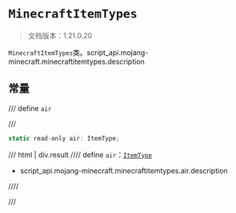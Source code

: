 # `MinecraftItemTypes`

> 文档版本：1.21.0.20

`MinecraftItemTypes`类。script_api.mojang-minecraft.minecraftitemtypes.description

## 常量

/// define
`air`


///

```js
static read-only air: ItemType;
```

/// html | div.result
//// define
`air`：[`ItemType`](./itemtype.md)

- script_api.mojang-minecraft.minecraftitemtypes.air.description


////

///

